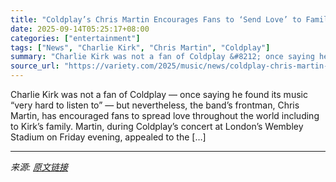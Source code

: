 ```yaml
---
title: "Coldplay’s Chris Martin Encourages Fans to ‘Send Love’ to Family of Slain Right-Wing Activist Charlie Kirk"
date: 2025-09-14T05:25:17+08:00
categories: ["entertainment"]
tags: ["News", "Charlie Kirk", "Chris Martin", "Coldplay"]
summary: "Charlie Kirk was not a fan of Coldplay &#8212; once saying he found its music &#8220;very hard to listen to&#8221; &#8212; but nevertheless, the band&#8217;s frontman, Chris Martin, has encouraged fan"
source_url: "https://variety.com/2025/music/news/coldplay-chris-martin-charlie-kirk-family-send-love-1236517789/"
---
```


Charlie Kirk was not a fan of Coldplay &#8212; once saying he found its music &#8220;very hard to listen to&#8221; &#8212; but nevertheless, the band&#8217;s frontman, Chris Martin, has encouraged fans to spread love throughout the world including to Kirk&#8217;s family. Martin, during Coldplay&#8217;s concert at London&#8217;s Wembley Stadium on Friday evening, appealed to the [&#8230;]

---

*来源: [原文链接](https://variety.com/2025/music/news/coldplay-chris-martin-charlie-kirk-family-send-love-1236517789/)*
